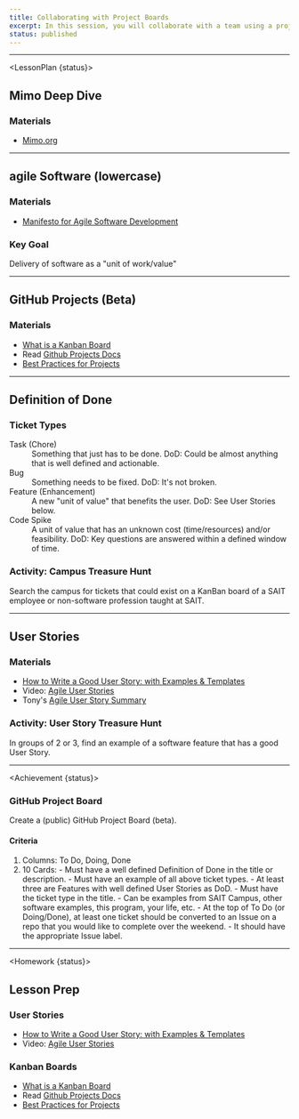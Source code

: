 ```yaml
---
title: Collaborating with Project Boards
excerpt: In this session, you will collaborate with a team using a project board and user stories.
status: published
---
```


<script>
	import Homework from "$lib/components/Homework.svelte";
	import LessonPlan from "$lib/components/LessonPlan.svelte";
	import Achievement from "$lib/components/Achievement.svelte";
</script>

---

<LessonPlan {status}>

<h2>Mimo Deep Dive</h2>

### Materials
- [Mimo.org](https://mimo.org/)

---

<h2>agile Software (lowercase)</h2>

### Materials
- [Manifesto for Agile Software Development](https://agilemanifesto.org/)

### Key Goal
Delivery of software as a "unit of work/value"

---

<h2>GitHub Projects (Beta)</h2>

### Materials
- [What is a Kanban Board](https://www.atlassian.com/agile/kanban/boards)
- Read [Github Projects Docs](https://docs.github.com/en/issues/planning-and-tracking-with-projects/learning-about-projects/about-projects)
- [Best Practices for Projects](https://docs.github.com/en/issues/planning-and-tracking-with-projects/learning-about-projects/best-practices-for-projects)

---

<h2>Definition of Done</h2>

### Ticket Types
<dl>
	<dt>Task (Chore)</dt>
	<dd>Something that just has to be done. DoD: Could be almost anything that is well defined and actionable.</dd>
	<dt>Bug</dt>
	<dd>Something needs to be fixed. DoD: It's not broken.</dd>
	<dt>Feature (Enhancement)</dt>
	<dd>A new "unit of value" that benefits the user. DoD: See User Stories below.</dd>
	<dt>Code Spike</dt>
	<dd>A unit of value that has an unknown cost (time/resources) and/or feasibility. DoD: Key questions are answered within a defined window of time.</dd>
</dl>

### Activity: Campus Treasure Hunt
Search the campus for tickets that could exist on a KanBan board of a SAIT employee or non-software profession taught at SAIT.

---

<h2>User Stories</h2>

### Materials
- [How to Write a Good User Story: with Examples & Templates](https://stormotion.io/blog/how-to-write-a-good-user-story-with-examples-templates/)
- Video: [Agile User Stories](https://www.youtube.com/watch?v=apOvF9NVguA)
- Tony's [Agile User Story Summary](https://gist.github.com/acidtone/6f8b416c4c409c60148581f7ec806c46)

### Activity: User Story Treasure Hunt
In groups of 2 or 3, find an example of a software feature that has a good User Story.

---

</LessonPlan>

<Achievement {status}>

### GitHub Project Board
Create a (public) GitHub Project Board (beta).

#### Criteria
1. Columns: To Do, Doing, Done
2. 10 Cards:
		- Must have a well defined Definition of Done in the title or description.
		- Must have an example of all above ticket types.
				- At least three are Features with well defined User Stories as DoD.
		- Must have the ticket type in the title.
		- Can be examples from SAIT Campus, other software examples, this program, your life, etc.
		- At the top of To Do (or Doing/Done), at least one ticket should be converted to an Issue on a repo that you would like to complete over the weekend.
				- It should have the appropriate Issue label.

</Achievement>

---

<Homework {status}>

<h2>Lesson Prep</h2>

### User Stories
- [How to Write a Good User Story: with Examples & Templates](https://stormotion.io/blog/how-to-write-a-good-user-story-with-examples-templates/)
- Video: [Agile User Stories](https://www.youtube.com/watch?v=apOvF9NVguA)

### Kanban Boards
- [What is a Kanban Board](https://www.atlassian.com/agile/kanban/boards)
- Read [Github Projects Docs](https://docs.github.com/en/issues/planning-and-tracking-with-projects/learning-about-projects/about-projects)
- [Best Practices for Projects](https://docs.github.com/en/issues/planning-and-tracking-with-projects/learning-about-projects/best-practices-for-projects)

</Homework>
